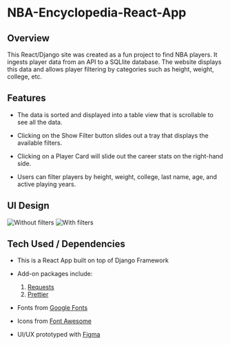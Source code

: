 # NBA-Encyclopedia-React-App

## Overview

This React/Django site was created as a fun project to find NBA players. It ingests player data from an API to a SQLlite database. The website displays this data and allows player filtering by categories such as height, weight, college, etc.

## Features

- The data is sorted and displayed into a table view that is scrollable to see all the data.

- Clicking on the Show Filter button slides out a tray that displays the available filters.

- Clicking on a Player Card will slide out the career stats on the right-hand side.

- Users can filter players by height, weight, college, last name, age, and active playing years.

## UI Design

![Without filters](https://raw.githubusercontent.com/nsaigal/NBA-Encyclopedia-React-App/master/Desktop%20-%203.png)
![With filters](https://raw.githubusercontent.com/nsaigal/NBA-Encyclopedia-React-App/master/Desktop%20-%201.png)

## Tech Used / Dependencies

- This is a React App built on top of Django Framework

- Add-on packages include: <br>

  1. [Requests](https://www.npmjs.com/package/requests)
  2. [Prettier](https://www.npmjs.com/package/prettier)

- Fonts from [Google Fonts](https://fonts.google.com/)

- Icons from [Font Awesome](https://fontawesome.com/)

- UI/UX prototyped with [Figma](https://www.figma.com/)
